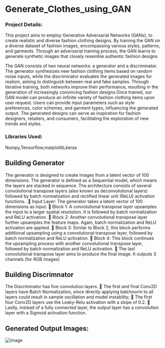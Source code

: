 # Generate_Clothes_using_GAN

### Project Details:
This project aims to employ  Generative Adversarial Networks (GANs), to create realistic and diverse fashion clothing designs. By training the GAN on a diverse dataset of fashion images, encompassing various styles, patterns, and garments. Through an adversarial training process, the GAN learns to generate synthetic images that closely resemble authentic fashion designs

The GAN consists of two neural networks: a generator and a discriminator. The generator synthesizes new fashion clothing items based on random noise inputs, while the discriminator evaluates the generated images for realism, aiming to distinguish between real and fake samples. Through iterative training, both networks improve their performance, resulting in the generation of increasingly convincing fashion designs.Once trained, our GAN model can produce an infinite variety of fashion clothing items upon user request. Users can provide input parameters such as style preferences, color schemes, and garment types, influencing the generated output. The generated designs can serve as inspiration for fashion designers, retailers, and consumers, facilitating the exploration of new trends and styles.

### Libraries Used:
Numpy,Tensorflow,matplotlib,keras

## Building Generator
The generator is designed to create images from a latent vector of 100 dimensions. 
The generator is defined as a Sequential model, which means the layers are stacked 
in sequence .The architecture consists of several convolutional transpose layers (also 
known as deconvolutional layers) followed by batch normalization and rectified 
linear unit (ReLU) activation functions.. 
 Input Layer: The generator takes a latent vector of 100 dimensions as input.
 Block 1: A convolutional transpose layer upsamples the input to a larger spatial 
resolution. It is followed by batch normalization and ReLU activation.
 Block 2: Another convolutional transpose layer further upsamples the feature 
maps. Again, batch normalization and ReLU activation are applied.
 Block 3: Similar to Block 2, this block performs additional upsampling using a 
convolutional transpose layer, followed by batch normalization and ReLU 
activation.
 Block 4: This block continues the upsampling process with another convolutional 
transpose layer, followed by batch normalization and ReLU activation.
 The last convolutional transpose layer aims to produce the final image. It outputs 
3 channels (for RGB images)

## Building Discrimnator

The Discriminator has five convolution layers.
 The first and final Conv2D layers have Batch Normalization, since directly applying 
batchnorm to all layers could result in sample oscillation and model instability;
 The first four Conv2D layers use the Leaky-Relu activation with a slope of 0.2.
 Lastly, instead of a fully connected layer, the output layer has a convolution layer 
with a Sigmoid activation function.

## Generated Output Images:
![image](https://github.com/rjaveria/Generate_Clothes_using_GAN/assets/140335140/6a96cd53-ae64-4e68-b9a7-e50b3ed2ae53)



